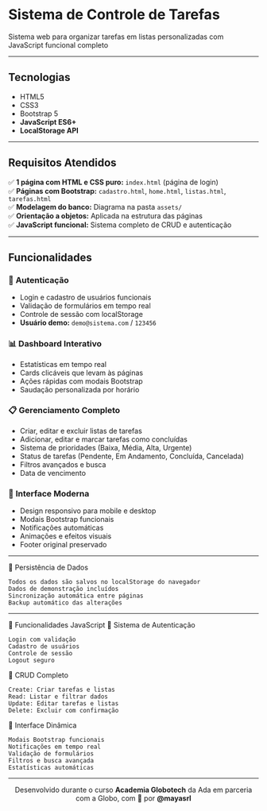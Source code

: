 # Sistema de Controle de Tarefas

Sistema web para organizar tarefas em listas personalizadas com JavaScript funcional completo

---

## Tecnologias

- HTML5
- CSS3
- Bootstrap 5
- **JavaScript ES6+**
- **LocalStorage API**

---

## Requisitos Atendidos

✅ **1 página com HTML e CSS puro:** `index.html` (página de login)  
✅ **Páginas com Bootstrap:** `cadastro.html`, `home.html`, `listas.html`, `tarefas.html`  
✅ **Modelagem do banco:** Diagrama na pasta `assets/`  
✅ **Orientação a objetos:** Aplicada na estrutura das páginas  
✅ **JavaScript funcional:** Sistema completo de CRUD e autenticação  

---

## Funcionalidades

### 🔐 **Autenticação**
- Login e cadastro de usuários funcionais
- Validação de formulários em tempo real
- Controle de sessão com localStorage
- **Usuário demo:** `demo@sistema.com` / `123456`

### 📊 **Dashboard Interativo**
- Estatísticas em tempo real
- Cards clicáveis que levam às páginas
- Ações rápidas com modais Bootstrap
- Saudação personalizada por horário

### 📋 **Gerenciamento Completo**
- Criar, editar e excluir listas de tarefas
- Adicionar, editar e marcar tarefas como concluídas
- Sistema de prioridades (Baixa, Média, Alta, Urgente)
- Status de tarefas (Pendente, Em Andamento, Concluída, Cancelada)
- Filtros avançados e busca
- Data de vencimento

### 🎨 **Interface Moderna**
- Design responsivo para mobile e desktop
- Modais Bootstrap funcionais
- Notificações automáticas
- Animações e efeitos visuais
- Footer original preservado

---
💾 Persistência de Dados

    Todos os dados são salvos no localStorage do navegador
    Dados de demonstração incluídos
    Sincronização automática entre páginas
    Backup automático das alterações

---

🎯 Funcionalidades JavaScript
🔧 Sistema de Autenticação

    Login com validação
    Cadastro de usuários
    Controle de sessão
    Logout seguro

📝 CRUD Completo

    Create: Criar tarefas e listas
    Read: Listar e filtrar dados
    Update: Editar tarefas e listas
    Delete: Excluir com confirmação

🎨 Interface Dinâmica

    Modais Bootstrap funcionais
    Notificações em tempo real
    Validação de formulários
    Filtros e busca avançada
    Estatísticas automáticas

---

<p align="center"> Desenvolvido durante o curso <strong>Academia Globotech</strong> da Ada em parceria com a Globo, com 💛 por <strong>@mayasrl</strong></p> 
